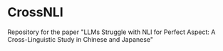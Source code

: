 # CrossNLI
Repository for the paper "LLMs Struggle with NLI for Perfect Aspect: A Cross-Linguistic Study in Chinese and Japanese"
